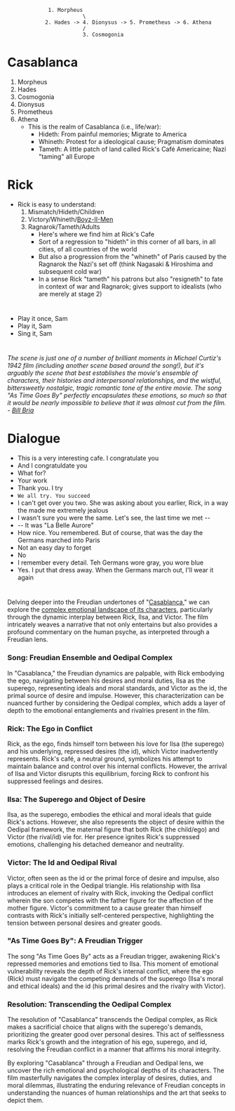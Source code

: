                 1. Morpheus
                            \
                2. Hades -> 4. Dionysus -> 5. Prometheus -> 6. Athena
                            /
                            3. Cosmogonia
# Casablanca

1. Morpheus
2. Hades
3. Cosmogonia
4. Dionysus
5. Prometheus
6. Athena
   - This is the realm of Casablanca (i.e., life/war):
      - Hideth: From painful memories; Migrate to America
      - Whineth: Protest for a ideological cause; Pragmatism dominates 
      - Tameth: A little patch of land called Rick's Café Americaine; Nazi "taming" all Europe


# Rick
   
- Rick is easy to understand:
     1. Mismatch/Hideth/Children
     2. Victory/Whineth/[Boyz-II-Men](https://www.youtube.com/watch?v=wM7hsJw6dWo)
     3. Ragnarok/Tameth/Adults
         - Here's where we find him at Rick's Cafe
         - Sort of a regression to "hideth" in this corner of all bars, in all cities, of all countries of the world
         - But also a progression from the "whineth" of Paris caused by the Ragnarok the Nazi's set off (think Nagasaki & Hiroshima and subsequent cold war)
         - In a sense Rick "tameth" his patrons but also "resigneth" to fate in context of war and Ragnarok; gives support to idealists (who are merely at stage 2)

#

- Play it once, Sam
- Play it, Sam
- Sing it, Sam

#

*The scene is just one of a number of brilliant moments in Michael Curtiz's 1942 film (including another scene based around the song!), but it's arguably the scene that best establishes the movie's ensemble of characters, their histories and interpersonal relationships, and the wistful, bittersweetly nostalgic, tragic romantic tone of the entire movie. The song "As Time Goes By" perfectly encapsulates these emotions, so much so that it would be nearly impossible to believe that it was almost cut from the film. - [Bill Bria](https://www.slashfilm.com/806368/one-of-casablancas-most-memorable-moments-was-almost-cut-from-the-film/)*

# Dialogue

- This is a very interesting cafe. I congratulate you
- And I congratuldate you
- What for?
- Your work
- Thank you. I try
- `We all try. You succeed`
- I can't get over you two. She was asking about you earlier, Rick, in a way the made me extremely jealous
- I wasn't sure you were the same. Let's see, the last time we met --
- -- It was "La Belle Aurore"
- How nice. You remembered. But of course, that was the day the Germans marched into Paris
- Not an easy day to forget
- No
- I remember every detail. Teh Germans wore gray, you wore blue
- Yes. I put that dress away. When the Germans march out, I'll wear it again

#

Delving deeper into the Freudian undertones of "[Casablanca](http://www.vincasa.com/casabla.pdf)," we can explore the [complex emotional landscape of its characters](https://github.com/abikesa/music/blob/main/zion.md), particularly through the dynamic interplay between Rick, Ilsa, and Victor. The film intricately weaves a narrative that not only entertains but also provides a profound commentary on the human psyche, as interpreted through a Freudian lens.

### **Song: Freudian Ensemble and Oedipal Complex**

In "Casablanca," the Freudian dynamics are palpable, with Rick embodying the ego, navigating between his desires and moral duties, Ilsa as the superego, representing ideals and moral standards, and Victor as the id, the primal source of desire and impulse. However, this characterization can be nuanced further by considering the Oedipal complex, which adds a layer of depth to the emotional entanglements and rivalries present in the film.

### **Rick: The Ego in Conflict**

Rick, as the ego, finds himself torn between his love for Ilsa (the superego) and his underlying, repressed desires (the id), which Victor inadvertently represents. Rick's café, a neutral ground, symbolizes his attempt to maintain balance and control over his internal conflicts. However, the arrival of Ilsa and Victor disrupts this equilibrium, forcing Rick to confront his suppressed feelings and desires.

### **Ilsa: The Superego and Object of Desire**

Ilsa, as the superego, embodies the ethical and moral ideals that guide Rick's actions. However, she also represents the object of desire within the Oedipal framework, the maternal figure that both Rick (the child/ego) and Victor (the rival/id) vie for. Her presence ignites Rick's suppressed emotions, challenging his detached demeanor and neutrality.

### **Victor: The Id and Oedipal Rival**

Victor, often seen as the id or the primal force of desire and impulse, also plays a critical role in the Oedipal triangle. His relationship with Ilsa introduces an element of rivalry with Rick, invoking the Oedipal conflict wherein the son competes with the father figure for the affection of the mother figure. Victor's commitment to a cause greater than himself contrasts with Rick's initially self-centered perspective, highlighting the tension between personal desires and greater goods.

### **"As Time Goes By": A Freudian Trigger**

The song "As Time Goes By" acts as a Freudian trigger, awakening Rick's repressed memories and emotions tied to Ilsa. This moment of emotional vulnerability reveals the depth of Rick's internal conflict, where the ego (Rick) must navigate the competing demands of the superego (Ilsa's moral and ethical ideals) and the id (his primal desires and the rivalry with Victor).

### **Resolution: Transcending the Oedipal Complex**

The resolution of "Casablanca" transcends the Oedipal complex, as Rick makes a sacrificial choice that aligns with the superego's demands, prioritizing the greater good over personal desires. This act of selflessness marks Rick's growth and the integration of his ego, superego, and id, resolving the Freudian conflict in a manner that affirms his moral integrity.

By exploring "Casablanca" through a Freudian and Oedipal lens, we uncover the rich emotional and psychological depths of its characters. The film masterfully navigates the complex interplay of desires, duties, and moral dilemmas, illustrating the enduring relevance of Freudian concepts in understanding the nuances of human relationships and the art that seeks to depict them.
